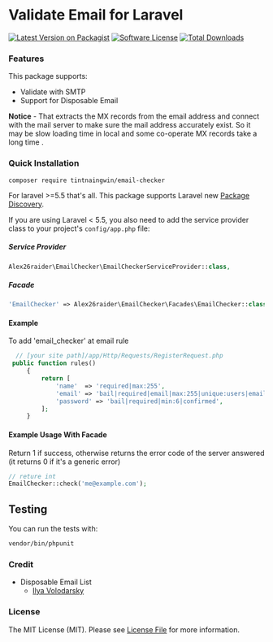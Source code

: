 # Validate Email for Laravel

[![Latest Version on Packagist][ico-version]][link-packagist]
[![Software License][ico-license]](LICENSE.md)
[![Total Downloads][ico-downloads]][link-downloads]

### Features

This package supports:

*   Validate with SMTP
*   Support for Disposable Email


**Notice** -  That extracts the MX records from the email address and connect with the mail server to make sure the mail address accurately exist. So it may be slow loading time in local and some co-operate MX records take a long time .  


### Quick Installation

```
composer require tintnaingwin/email-checker
```

For laravel >=5.5 that's all. This package supports Laravel new [Package Discovery](https://laravel.com/docs/5.5/packages#package-discovery).

If you are using Laravel < 5.5, you also need to add the service provider class to your project's `config/app.php` file:

##### Service Provider
```php
Alex26raider\EmailChecker\EmailCheckerServiceProvider::class,
```

##### Facade
```php
'EmailChecker' => Alex26raider\EmailChecker\Facades\EmailChecker::class,
```

#### Example
To add 'email_checker' at email rule
```php
  // [your site path]/app/Http/Requests/RegisterRequest.php
 public function rules()
     {
         return [
             'name'  => 'required|max:255',
             'email' => 'bail|required|email|max:255|unique:users|email_checker',
             'password' => 'bail|required|min:6|confirmed',
         ];
     }
```

#### Example Usage With Facade
 
 Return 1 if success, otherwise returns the error code of the server answered 
 (it returns 0 if it's a generic error)
 ```php
 // reture int
 EmailChecker::check('me@example.com');
```

## Testing

You can run the tests with:

```bash
vendor/bin/phpunit
```

### Credit
  - Disposable Email List
    * [Ilya Volodarsky](https://github.com/ivolo/disposable-email-domains/blob/master/index.json)

### License

The MIT License (MIT). Please see [License File](https://github.com/tintnaingwinn/email-checker/blob/master/LICENSE.txt) for more information.


[ico-version]: https://img.shields.io/packagist/v/tintnaingwin/email-checker.svg?style=flat-square
[ico-license]: https://img.shields.io/badge/license-MIT-brightgreen.svg?style=flat-square
[ico-downloads]: https://img.shields.io/packagist/dt/tintnaingwin/email-checker.svg?style=flat-square

[link-packagist]: https://packagist.org/packages/tintnaingwin/email-checker
[link-downloads]: https://packagist.org/packages/tintnaingwin/email-checker
[link-author]: https://github.com/tintnaingwinn
